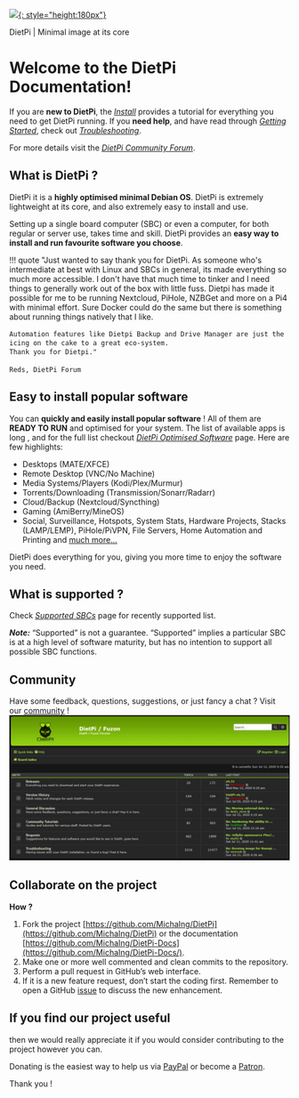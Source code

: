 [![](https://dietpi.com/images/Slider01.png){: style="height:180px"}](https://dietpi.com)

DietPi | Minimal image at its core

# Welcome to the DietPi Documentation!

If you are **new to DietPi**, the [_Install_](user-guide_install) provides a tutorial for everything you need to get DietPi running. If you **need help**, and have read through [_Getting Started_](user-guide_overview), check out [_Troubleshooting_](https://dietpi.com/phpbb/viewforum.php?f=11).

For more details visit the [_DietPi Community Forum_](https://dietpi.com/phpbb/viewforum.php?f=5).

## What is DietPi ?

DietPi it is a **highly optimised minimal Debian OS**. DietPi is extremely lightweight at its core, and also extremely easy to install and use. 

Setting up a single board computer (SBC) or even a computer, for both regular or server use, takes time and skill. DietPi provides an **easy way to install and run favourite software you choose**. 

<!-- 
our images start at 400MB in size (3x lighter than 'Raspbian Lite'). With features of low process/memory footprint, DietPi allows you to get the maximum performance from your device. -->

!!! quote
    "Just wanted to say thank you for DietPi. As someone who's intermediate at best with Linux and SBCs in general, its made everything so much more accessible. I don't have that much time to tinker and I need things to generally work out of the box with little fuss. Dietpi has made it possible for me to be running Nextcloud, PiHole, NZBGet and more on a Pi4 with minimal effort. Sure Docker could do the same but there is something about running things natively that I like.

    Automation features like Dietpi Backup and Drive Manager are just the icing on the cake to a great eco-system.
    Thank you for Dietpi."
    
    Reds, DietPi Forum

## Easy to install popular software
You can **quickly and easily install popular software** ! All of them are **READY TO RUN** and optimised for your system. The list of available apps is long , and for the full list checkout [_DietPi Optimised Software_](user-optimised-software) page. Here are few highlights:

- Desktops (MATE/XFCE)
- Remote Desktop (VNC/No Machine)
- Media Systems/Players (Kodi/Plex/Murmur)
- Torrents/Downloading (Transmission/Sonarr/Radarr)
- Cloud/Backup (Nextcloud/Syncthing)
- Gaming (AmiBerry/MineOS)
- Social, Surveillance, Hotspots, System Stats, Hardware Projects, Stacks (LAMP/LEMP), PiHole/PiVPN, File Servers, Home Automation and Printing
and [much more...](user-optimised-software)

DietPi does everything for you, giving you more time to enjoy the software you need.

## What is supported ?
Check [_Supported SBCs_](hardware-supported_sbc) page for recently supported list.

**_Note:_** “Supported” is not a guarantee. “Supported” implies a particular SBC is at a high level of software maturity, but has no intention to support all possible SBC functions.

## Community
Have some feedback, questions, suggestions, or just fancy a chat ? Visit our [community](https://dietpi.com/phpbb/) !
![DietPi Forum](assets/images/dietpi-forum.jpg)

## Collaborate on the project

**How ?**

1. Fork the project [https://github.com/MichaIng/DietPi](https://github.com/MichaIng/DietPi) or the documentation [https://github.com/MichaIng/DietPi-Docs](https://github.com/MichaIng/DietPi-Docs/). 
2. Make one or more well commented and clean commits to the repository.
3. Perform a pull request in GitHub’s web interface.
4. If it is a new feature request, don’t start the coding first. Remember to open a GitHub [issue](https://github.com/MichaIng/DietPi/issues) to discuss the new enhancement.

## If you find our project useful
then we would really appreciate it if you would consider contributing to the project however you can. 

Donating is the easiest way to help us via [PayPal](https://www.paypal.com/cgi-bin/webscr?cmd=_s-xclick&hosted_button_id=6DVBECXRW3TAA) or become a [Patron](https://www.patreon.com/bePatron?u=12464530).

Thank you !
